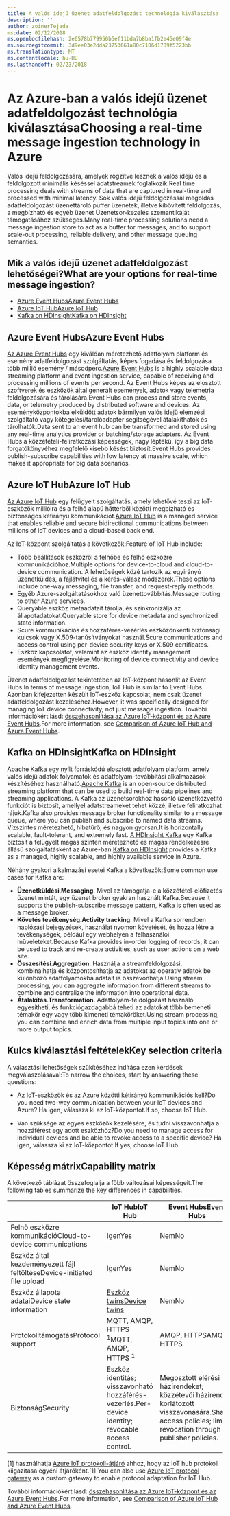 ```yaml
---
title: A valós idejű üzenet adatfeldolgozást technológia kiválasztása
description: ''
author: zoinerTejada
ms:date: 02/12/2018
ms.openlocfilehash: 2e6578b779950b5ef11bda7b8ba1fb2e45e09f4e
ms.sourcegitcommit: 3d9ee03e2dda23753661a80c7106d1789f5223bb
ms.translationtype: MT
ms.contentlocale: hu-HU
ms.lasthandoff: 02/23/2018
---
```

# <a name="choosing-a-real-time-message-ingestion-technology-in-azure"></a><span data-ttu-id="bf3d2-102">Az Azure-ban a valós idejű üzenet adatfeldolgozást technológia kiválasztása</span><span class="sxs-lookup"><span data-stu-id="bf3d2-102">Choosing a real-time message ingestion technology in Azure</span></span>

<span data-ttu-id="bf3d2-103">Valós idejű feldolgozására, amelyek rögzítve lesznek a valós idejű és a feldolgozott minimális késéssel adatstreamek foglalkozik.</span><span class="sxs-lookup"><span data-stu-id="bf3d2-103">Real time processing deals with streams of data that are captured in real-time and processed with minimal latency.</span></span> <span data-ttu-id="bf3d2-104">Sok valós idejű feldolgozással megoldás adatfeldolgozást üzenettároló puffer üzenetek, illetve kibővített feldolgozás, a megbízható és egyéb üzenet Üzenetsor-kezelés szemantikáját támogatásához szükséges.</span><span class="sxs-lookup"><span data-stu-id="bf3d2-104">Many real-time processing solutions need a message ingestion store to act as a buffer for messages, and to support scale-out processing, reliable delivery, and other message queuing semantics.</span></span> 

## <a name="what-are-your-options-for-real-time-message-ingestion"></a><span data-ttu-id="bf3d2-105">Mik a valós idejű üzenet adatfeldolgozást lehetőségei?</span><span class="sxs-lookup"><span data-stu-id="bf3d2-105">What are your options for real-time message ingestion?</span></span>

- [<span data-ttu-id="bf3d2-106">Azure Event Hubs</span><span class="sxs-lookup"><span data-stu-id="bf3d2-106">Azure Event Hubs</span></span>](/azure/event-hubs/)
- [<span data-ttu-id="bf3d2-107">Azure IoT Hub</span><span class="sxs-lookup"><span data-stu-id="bf3d2-107">Azure IoT Hub</span></span>](/azure/iot-hub/)
- [<span data-ttu-id="bf3d2-108">Kafka on HDInsight</span><span class="sxs-lookup"><span data-stu-id="bf3d2-108">Kafka on HDInsight</span></span>](/azure/hdinsight/kafka/apache-kafka-get-started)

## <a name="azure-event-hubs"></a><span data-ttu-id="bf3d2-109">Azure Event Hubs</span><span class="sxs-lookup"><span data-stu-id="bf3d2-109">Azure Event Hubs</span></span>

<span data-ttu-id="bf3d2-110">[Az Azure Event Hubs](/azure/event-hubs/) egy kiválóan méretezhető adatfolyam platform és esemény adatfeldolgozást szolgáltatás, képes fogadása és feldolgozása több millió esemény / másodperc.</span><span class="sxs-lookup"><span data-stu-id="bf3d2-110">[Azure Event Hubs](/azure/event-hubs/) is a highly scalable data streaming platform and event ingestion service, capable of receiving and processing millions of events per second.</span></span> <span data-ttu-id="bf3d2-111">Az Event Hubs képes az elosztott szoftverek és eszközök által generált események, adatok vagy telemetria feldolgozására és tárolására.</span><span class="sxs-lookup"><span data-stu-id="bf3d2-111">Event Hubs can process and store events, data, or telemetry produced by distributed software and devices.</span></span> <span data-ttu-id="bf3d2-112">Az eseményközpontokba elküldött adatok bármilyen valós idejű elemzési szolgáltató vagy kötegelési/tárolóadapter segítségével átalakíthatók és tárolhatók.</span><span class="sxs-lookup"><span data-stu-id="bf3d2-112">Data sent to an event hub can be transformed and stored using any real-time analytics provider or batching/storage adapters.</span></span> <span data-ttu-id="bf3d2-113">Az Event Hubs a közzétételi-feliratkozási képességek, nagy léptékű, így a big data forgatókönyvéhez megfelelő kisebb késést biztosít.</span><span class="sxs-lookup"><span data-stu-id="bf3d2-113">Event Hubs provides publish-subscribe capabilities with low latency at massive scale, which makes it appropriate for big data scenarios.</span></span>

## <a name="azure-iot-hub"></a><span data-ttu-id="bf3d2-114">Azure IoT Hub</span><span class="sxs-lookup"><span data-stu-id="bf3d2-114">Azure IoT Hub</span></span>

<span data-ttu-id="bf3d2-115">[Az Azure IoT Hub](/azure/iot-hub/) egy felügyelt szolgáltatás, amely lehetővé teszi az IoT-eszközök millióira és a felhő alapú háttérből közötti megbízható és biztonságos kétirányú kommunikációt.</span><span class="sxs-lookup"><span data-stu-id="bf3d2-115">[Azure IoT Hub](/azure/iot-hub/) is a managed service that enables reliable and secure bidirectional communications between millions of IoT devices and a cloud-based back end.</span></span>

<span data-ttu-id="bf3d2-116">Az IoT-központ szolgáltatás a következők:</span><span class="sxs-lookup"><span data-stu-id="bf3d2-116">Feature of IoT Hub include:</span></span>

* <span data-ttu-id="bf3d2-117">Több beállítások eszközről a felhőbe és felhő eszközre kommunikációhoz.</span><span class="sxs-lookup"><span data-stu-id="bf3d2-117">Multiple options for device-to-cloud and cloud-to-device communication.</span></span> <span data-ttu-id="bf3d2-118">A lehetőségek közé tartozik az egyirányú üzenetküldés, a fájlátvitel és a kérés-válasz módszerek.</span><span class="sxs-lookup"><span data-stu-id="bf3d2-118">These options include one-way messaging, file transfer, and request-reply methods.</span></span>
* <span data-ttu-id="bf3d2-119">Egyéb Azure-szolgáltatásokhoz való üzenettovábbítás.</span><span class="sxs-lookup"><span data-stu-id="bf3d2-119">Message routing to other Azure services.</span></span>
* <span data-ttu-id="bf3d2-120">Queryable eszköz metaadatait tárolja, és szinkronizálja az állapotadatokat.</span><span class="sxs-lookup"><span data-stu-id="bf3d2-120">Queryable store for device metadata and synchronized state information.</span></span>
* <span data-ttu-id="bf3d2-121">Scure kommunikációs és hozzáférés-vezérlés eszközönkénti biztonsági kulcsok vagy X.509-tanúsítványokat használ.</span><span class="sxs-lookup"><span data-stu-id="bf3d2-121">Scure communications and access control using per-device security keys or X.509 certificates.</span></span>
* <span data-ttu-id="bf3d2-122">Eszköz kapcsolatot, valamint az eszköz identity management események megfigyelése.</span><span class="sxs-lookup"><span data-stu-id="bf3d2-122">Monitoring of device connectivity and device identity management events.</span></span>

<span data-ttu-id="bf3d2-123">Üzenet adatfeldolgozást tekintetében az IoT-központ hasonlít az Event Hubs.</span><span class="sxs-lookup"><span data-stu-id="bf3d2-123">In terms of message ingestion, IoT Hub is similar to Event Hubs.</span></span> <span data-ttu-id="bf3d2-124">Azonban kifejezetten készült IoT-eszköz kapcsolat, nem csak üzenet adatfeldolgozást kezeléséhez.</span><span class="sxs-lookup"><span data-stu-id="bf3d2-124">However, it was specifically designed for managing IoT device connectivity, not just message ingestion.</span></span> <span data-ttu-id="bf3d2-125">További információkért lásd: [összehasonlítása az Azure IoT-központ és az Azure Event Hubs](/azure/iot-hub/iot-hub-compare-event-hubs).</span><span class="sxs-lookup"><span data-stu-id="bf3d2-125">For more information, see [Comparison of Azure IoT Hub and Azure Event Hubs](/azure/iot-hub/iot-hub-compare-event-hubs).</span></span> 

## <a name="kafka-on-hdinsight"></a><span data-ttu-id="bf3d2-126">Kafka on HDInsight</span><span class="sxs-lookup"><span data-stu-id="bf3d2-126">Kafka on HDInsight</span></span>

<span data-ttu-id="bf3d2-127">[Apache Kafka](https://kafka.apache.org/) egy nyílt forráskódú elosztott adatfolyam platform, amely valós idejű adatok folyamatok és adatfolyam-továbbítási alkalmazások készítéséhez használható.</span><span class="sxs-lookup"><span data-stu-id="bf3d2-127">[Apache Kafka](https://kafka.apache.org/) is an open-source distributed streaming platform that can be used to build real-time data pipelines and streaming applications.</span></span> <span data-ttu-id="bf3d2-128">A Kafka az üzenetsorokhoz hasonló üzenetközvetítő funkciót is biztosít, amellyel adatstreameket tehet közzé, illetve feliratkozhat rájuk.</span><span class="sxs-lookup"><span data-stu-id="bf3d2-128">Kafka also provides message broker functionality similar to a message queue, where you can publish and subscribe to named data streams.</span></span> <span data-ttu-id="bf3d2-129">Vízszintes méretezhető, hibatűrő, és nagyon gyorsan.</span><span class="sxs-lookup"><span data-stu-id="bf3d2-129">It is horizontally scalable, fault-tolerant, and extremely fast.</span></span> <span data-ttu-id="bf3d2-130">[A HDInsight Kafka](/azure/hdinsight/kafka/apache-kafka-get-started) egy Kafka biztosít a felügyelt magas szinten méretezhető és magas rendelkezésre állású szolgáltatásként az Azure-ban.</span><span class="sxs-lookup"><span data-stu-id="bf3d2-130">[Kafka on HDInsight](/azure/hdinsight/kafka/apache-kafka-get-started) provides a Kafka as a managed, highly scalable, and highly available service in Azure.</span></span> 

<span data-ttu-id="bf3d2-131">Néhány gyakori alkalmazási esetei Kafka a következők:</span><span class="sxs-lookup"><span data-stu-id="bf3d2-131">Some common use cases for Kafka are:</span></span>

* <span data-ttu-id="bf3d2-132">**Üzenetküldési**.</span><span class="sxs-lookup"><span data-stu-id="bf3d2-132">**Messaging**.</span></span> <span data-ttu-id="bf3d2-133">Mivel az támogatja-e a közzététel-előfizetés üzenet mintát, egy üzenet broker gyakran használt Kafka.</span><span class="sxs-lookup"><span data-stu-id="bf3d2-133">Because it supports the publish-subscribe message pattern, Kafka is often used as a message broker.</span></span>
* <span data-ttu-id="bf3d2-134">**Követés tevékenység**.</span><span class="sxs-lookup"><span data-stu-id="bf3d2-134">**Activity tracking**.</span></span> <span data-ttu-id="bf3d2-135">Mivel a Kafka sorrendben naplózási bejegyzések, használat nyomon követését, és hozza létre a tevékenységek, például egy webhelyen a felhasználói műveleteket.</span><span class="sxs-lookup"><span data-stu-id="bf3d2-135">Because Kafka provides in-order logging of records, it can be used to track and re-create activities, such as user actions on a web site.</span></span>
* <span data-ttu-id="bf3d2-136">**Összesítési**.</span><span class="sxs-lookup"><span data-stu-id="bf3d2-136">**Aggregation**.</span></span> <span data-ttu-id="bf3d2-137">Használja a streamfeldolgozási, kombinálhatja és központosíthatja az adatokat az operatív adatok be különböző adatfolyamokba adatait is összevonhatja.</span><span class="sxs-lookup"><span data-stu-id="bf3d2-137">Using stream processing, you can aggregate information from different streams to combine and centralize the information into operational data.</span></span>
* <span data-ttu-id="bf3d2-138">**Átalakítás**.</span><span class="sxs-lookup"><span data-stu-id="bf3d2-138">**Transformation**.</span></span> <span data-ttu-id="bf3d2-139">Adatfolyam-feldolgozást használó egyesítheti, és funkciógazdagabbá teheti az adatokat több bemeneti témakör egy vagy több kimeneti témaköröket.</span><span class="sxs-lookup"><span data-stu-id="bf3d2-139">Using stream processing, you can combine and enrich data from multiple input topics into one or more output topics.</span></span>

## <a name="key-selection-criteria"></a><span data-ttu-id="bf3d2-140">Kulcs kiválasztási feltételek</span><span class="sxs-lookup"><span data-stu-id="bf3d2-140">Key selection criteria</span></span>

<span data-ttu-id="bf3d2-141">A választási lehetőségek szűkítéséhez indítása ezen kérdések megválaszolásával:</span><span class="sxs-lookup"><span data-stu-id="bf3d2-141">To narrow the choices, start by answering these questions:</span></span>

- <span data-ttu-id="bf3d2-142">Az IoT-eszközök és az Azure közötti kétirányú kommunikációs kell?</span><span class="sxs-lookup"><span data-stu-id="bf3d2-142">Do you need two-way communication between your IoT devices and Azure?</span></span> <span data-ttu-id="bf3d2-143">Ha igen, válassza ki az IoT-központot.</span><span class="sxs-lookup"><span data-stu-id="bf3d2-143">If so, choose IoT Hub.</span></span>

- <span data-ttu-id="bf3d2-144">Van szüksége az egyes eszközök kezelésére, és tudni visszavonhatja a hozzáférést egy adott eszközhöz?</span><span class="sxs-lookup"><span data-stu-id="bf3d2-144">Do you need to manage access for individual devices and be able to revoke access to a specific device?</span></span> <span data-ttu-id="bf3d2-145">Ha igen, válassza ki az IoT-központot.</span><span class="sxs-lookup"><span data-stu-id="bf3d2-145">If yes, choose IoT Hub.</span></span>

## <a name="capability-matrix"></a><span data-ttu-id="bf3d2-146">Képesség mátrix</span><span class="sxs-lookup"><span data-stu-id="bf3d2-146">Capability matrix</span></span>

<span data-ttu-id="bf3d2-147">A következő táblázat összefoglalja a főbb változásai képességeit.</span><span class="sxs-lookup"><span data-stu-id="bf3d2-147">The following tables summarize the key differences in capabilities.</span></span> 

| | <span data-ttu-id="bf3d2-148">IoT Hub</span><span class="sxs-lookup"><span data-stu-id="bf3d2-148">IoT Hub</span></span> | <span data-ttu-id="bf3d2-149">Event Hubs</span><span class="sxs-lookup"><span data-stu-id="bf3d2-149">Event Hubs</span></span> | <span data-ttu-id="bf3d2-150">Kafka on HDInsight</span><span class="sxs-lookup"><span data-stu-id="bf3d2-150">Kafka on HDInsight</span></span> |
| --- | --- | --- | --- |
| <span data-ttu-id="bf3d2-151">Felhő eszközre kommunikáció</span><span class="sxs-lookup"><span data-stu-id="bf3d2-151">Cloud-to-device communications</span></span> | <span data-ttu-id="bf3d2-152">Igen</span><span class="sxs-lookup"><span data-stu-id="bf3d2-152">Yes</span></span> | <span data-ttu-id="bf3d2-153">Nem</span><span class="sxs-lookup"><span data-stu-id="bf3d2-153">No</span></span> | <span data-ttu-id="bf3d2-154">Nem</span><span class="sxs-lookup"><span data-stu-id="bf3d2-154">No</span></span> |
| <span data-ttu-id="bf3d2-155">Eszköz által kezdeményezett fájl feltöltése</span><span class="sxs-lookup"><span data-stu-id="bf3d2-155">Device-initiated file upload</span></span> | <span data-ttu-id="bf3d2-156">Igen</span><span class="sxs-lookup"><span data-stu-id="bf3d2-156">Yes</span></span> | <span data-ttu-id="bf3d2-157">Nem</span><span class="sxs-lookup"><span data-stu-id="bf3d2-157">No</span></span> | <span data-ttu-id="bf3d2-158">Nem</span><span class="sxs-lookup"><span data-stu-id="bf3d2-158">No</span></span> |
| <span data-ttu-id="bf3d2-159">Eszköz állapota adatai</span><span class="sxs-lookup"><span data-stu-id="bf3d2-159">Device state information</span></span> | [<span data-ttu-id="bf3d2-160">Eszköz twins</span><span class="sxs-lookup"><span data-stu-id="bf3d2-160">Device twins</span></span>](/azure/iot-hub/iot-hub-devguide-device-twins) | <span data-ttu-id="bf3d2-161">Nem</span><span class="sxs-lookup"><span data-stu-id="bf3d2-161">No</span></span> | <span data-ttu-id="bf3d2-162">Nem</span><span class="sxs-lookup"><span data-stu-id="bf3d2-162">No</span></span> |
| <span data-ttu-id="bf3d2-163">Protokolltámogatás</span><span class="sxs-lookup"><span data-stu-id="bf3d2-163">Protocol support</span></span> | <span data-ttu-id="bf3d2-164">MQTT, AMQP, HTTPS <sup>1</sup></span><span class="sxs-lookup"><span data-stu-id="bf3d2-164">MQTT, AMQP, HTTPS <sup>1</sup></span></span> | <span data-ttu-id="bf3d2-165">AMQP, HTTPS</span><span class="sxs-lookup"><span data-stu-id="bf3d2-165">AMQP, HTTPS</span></span> | [<span data-ttu-id="bf3d2-166">Kafka protokoll</span><span class="sxs-lookup"><span data-stu-id="bf3d2-166">Kafka Protocol</span></span>](https://cwiki.apache.org/confluence/display/KAFKA/A+Guide+To+The+Kafka+Protocol) |
| <span data-ttu-id="bf3d2-167">Biztonság</span><span class="sxs-lookup"><span data-stu-id="bf3d2-167">Security</span></span> | <span data-ttu-id="bf3d2-168">Eszköz identitás; visszavonható hozzáférés-vezérlés.</span><span class="sxs-lookup"><span data-stu-id="bf3d2-168">Per-device identity; revocable access control.</span></span> | <span data-ttu-id="bf3d2-169">Megosztott elérési házirendeket; közzétevői házirendek korlátozott visszavonására.</span><span class="sxs-lookup"><span data-stu-id="bf3d2-169">Shared access policies; limited revocation through publisher policies.</span></span> | <span data-ttu-id="bf3d2-170">Hitelesítés SASL; moduláris engedélyezési; támogatja külső hitelesítési szolgáltatások integrációja.</span><span class="sxs-lookup"><span data-stu-id="bf3d2-170">Authentication using SASL; pluggable authorization; integration with external authentication services supported.</span></span> |

<span data-ttu-id="bf3d2-171">[1] használhatja [Azure IoT protokoll-átjáró](/azure/iot-hub/iot-hub-protocol-gateway) ahhoz, hogy az IoT hub protokoll kiigazítása egyéni átjáróként.</span><span class="sxs-lookup"><span data-stu-id="bf3d2-171">[1] You can also use [Azure IoT protocol gateway](/azure/iot-hub/iot-hub-protocol-gateway) as a custom gateway to enable protocol adaptation for IoT Hub.</span></span>

<span data-ttu-id="bf3d2-172">További információkért lásd: [összehasonlítása az Azure IoT-központ és az Azure Event Hubs](/azure/iot-hub/iot-hub-compare-event-hubs).</span><span class="sxs-lookup"><span data-stu-id="bf3d2-172">For more information, see [Comparison of Azure IoT Hub and Azure Event Hubs](/azure/iot-hub/iot-hub-compare-event-hubs).</span></span>
